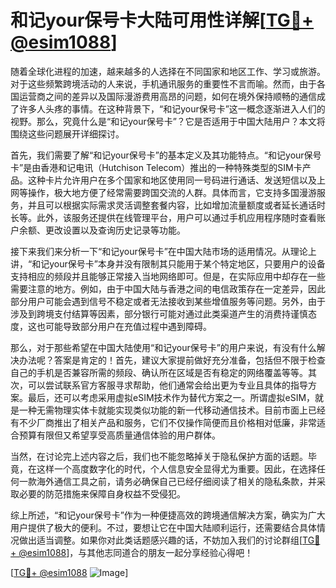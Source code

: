 # 和记your保号卡大陆可用性详解[[TG💪+ @esim1088](https://t.me/s/esim1088)]

随着全球化进程的加速，越来越多的人选择在不同国家和地区工作、学习或旅游。对于这些频繁跨境活动的人来说，手机通讯服务的重要性不言而喻。然而，由于各国运营商之间的差异以及国际漫游费用高昂的问题，如何在境外保持顺畅的通信成了许多人头疼的事情。在这种背景下，“和记your保号卡”这一概念逐渐进入人们的视野。那么，究竟什么是“和记your保号卡”？它是否适用于中国大陆用户？本文将围绕这些问题展开详细探讨。

首先，我们需要了解“和记your保号卡”的基本定义及其功能特点。“和记your保号卡”是由香港和记电讯（Hutchison Telecom）推出的一种特殊类型的SIM卡产品。这种卡片允许用户在多个国家和地区使用同一号码进行通话、发送短信以及上网等操作，极大地方便了经常需要跨国交流的人群。具体而言，它支持多国漫游服务，并且可以根据实际需求灵活调整套餐内容，比如增加流量额度或者延长通话时长等。此外，该服务还提供在线管理平台，用户可以通过手机应用程序随时查看账户余额、更改设置以及查询历史记录等功能。

接下来我们来分析一下“和记your保号卡”在中国大陆市场的适用情况。从理论上讲，“和记your保号卡”本身并没有限制其只能用于某个特定地区，只要用户的设备支持相应的频段并且能够正常接入当地网络即可。但是，在实际应用中却存在一些需要注意的地方。例如，由于中国大陆与香港之间的电信政策存在一定差异，因此部分用户可能会遇到信号不稳定或者无法接收到某些增值服务等问题。另外，由于涉及到跨境支付结算等因素，部分银行可能对通过此类渠道产生的消费持谨慎态度，这也可能导致部分用户在充值过程中遇到障碍。

那么，对于那些希望在中国大陆使用“和记your保号卡”的用户来说，有没有什么解决办法呢？答案是肯定的！首先，建议大家提前做好充分准备，包括但不限于检查自己的手机是否兼容所需的频段、确认所在区域是否有稳定的网络覆盖等等。其次，可以尝试联系官方客服寻求帮助，他们通常会给出更为专业且具体的指导方案。最后，还可以考虑采用虚拟eSIM技术作为替代方案之一。所谓虚拟eSIM，就是一种无需物理实体卡就能实现类似功能的新一代移动通信技术。目前市面上已经有不少厂商推出了相关产品和服务，它们不仅操作简便而且价格相对低廉，非常适合预算有限但又希望享受高质量通信体验的用户群体。

当然，在讨论完上述内容之后，我们也不能忽略掉关于隐私保护方面的话题。毕竟，在这样一个高度数字化的时代，个人信息安全显得尤为重要。因此，在选择任何一款海外通信工具之前，请务必确保自己已经仔细阅读了相关的隐私条款，并采取必要的防范措施来保障自身权益不受侵犯。

综上所述，“和记your保号卡”作为一种便捷高效的跨境通信解决方案，确实为广大用户提供了极大的便利。不过，要想让它在中国大陆顺利运行，还需要结合具体情况做出适当调整。如果你对此类话题感兴趣的话，不妨加入我们的讨论群组[[TG💪+ @esim1088](https://t.me/s/esim1088)]，与其他志同道合的朋友一起分享经验心得吧！

[[TG💪+ @esim1088](https://t.me/s/esim1088) ![Image](https://i.postimg.cc/4NQfJmqS/Snipaste-2025-05-13-00-14-12.png)]